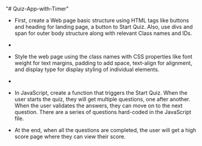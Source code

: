 "# Quiz-App-with-Timer" 

- First, create a Web page basic structure using HTML tags like buttons and heading for landing page, a button to Start Quiz. Also, use divs and span for outer body structure along with relevant Class names and IDs.
- 
- Style the web page using the class names with CSS properties like font weight for text margins, padding to add space, text-align for alignment, and display type for display styling of individual elements.
- 
- In JavaScript, create a function that triggers the Start Quiz. When the user starts the quiz, they will get multiple questions, one after another. When the user validates the answers, they can move on to the next question. There are a series of questions hard-coded in the JavaScript file.

- At the end, when all the questions are completed, the user will get a high score page where they can view their score.
